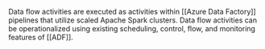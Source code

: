Data flow activities are executed as activities within [[Azure Data Factory]] pipelines that utilize scaled Apache Spark clusters. Data flow activities can be operationalized using existing scheduling, control, flow, and monitoring features of [[ADF]].